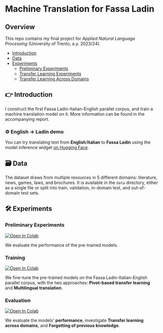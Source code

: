 # Machine Translation for Fassa Ladin

## Overview
This repo contains my final project for _Applied Natural Language Processing_ (University of Trento, a.y. 2023/24).

- [Introduction](#👉-introduction)
- [Data](#🗃️-data)
- [Experiments](#🛠-experiments)
  - [Preliminary Experiments](#preliminary-experiments)
  - [Transfer Learning Experiments](#training)
  - [Transfer Learning Across Domains](#evaluation)

## 👉 Introduction
I construct the first Fassa Ladin-Italian-English parallel corpus, and train a machine translation model on it. More information can be found in the accompanying report.

### ⚙️ English → Ladin demo
You can try translating text from **English**/**Italian** to **Fassa Ladin** using the model inference widget [on Hugging Face](https://huggingface.co/jo-valer/nllb-multi).


## 🗃️ Data
The dataset draws from multiple resources in 5 different domains: literature, news, games, laws, and brochures. It is available in the `data` directory, either as a single file or split into train, validation, in-domain test, and out-of-domain test sets.

## 🛠 Experiments

### Preliminary Experiments

<a target="_blank" href="https://colab.research.google.com/github/jo-valer/ladin-lm/blob/main/preliminary.ipynb">
  <img src="https://colab.research.google.com/assets/colab-badge.svg" alt="Open In Colab"/>
</a>

We evaluate the performance of the pre-trained models.

### Training
<a target="_blank" href="https://colab.research.google.com/github/jo-valer/ladin-lm/blob/main/finetune.ipynb">
  <img src="https://colab.research.google.com/assets/colab-badge.svg" alt="Open In Colab"/>
</a>

We fine-tune the pre-trained models on the Fassa Ladin-Italian-English parallel corpus, with the two approaches: **Pivot-based transfer learning** and **Multilingual translation**.

### Evaluation
<a target="_blank" href="https://colab.research.google.com/github/jo-valer/ladin-lm/blob/main/evaluate.ipynb">
  <img src="https://colab.research.google.com/assets/colab-badge.svg" alt="Open In Colab"/>
</a>

We evaluate the models' **performance**, investigate **Transfer learning across domains**, and **Forgetting of previous knowledge**.
